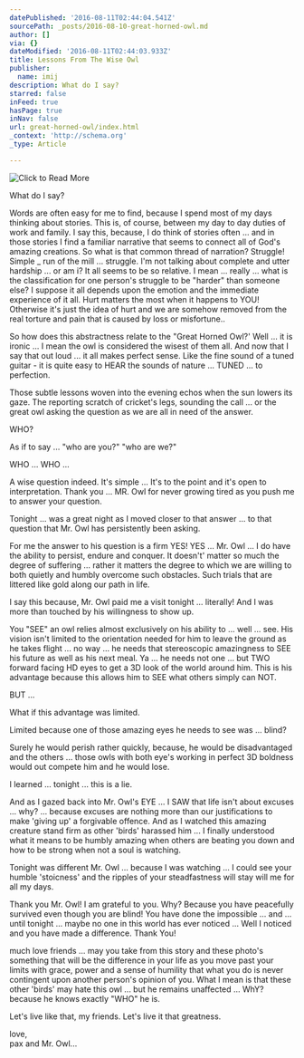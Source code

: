 ```yaml
---
datePublished: '2016-08-11T02:44:04.541Z'
sourcePath: _posts/2016-08-10-great-horned-owl.md
author: []
via: {}
dateModified: '2016-08-11T02:44:03.933Z'
title: Lessons From The Wise Owl
publisher:
  name: imij
description: What do I say?
starred: false
inFeed: true
hasPage: true
inNav: false
url: great-horned-owl/index.html
_context: 'http://schema.org'
_type: Article

---
```

![Click to Read More](https://the-grid-user-content.s3-us-west-2.amazonaws.com/b4612360-aa09-45eb-a89b-3592314f5197.jpg)

What do I say?

Words are often easy for me to find, because I spend most of my days thinking about stories. This is, of course, between my day to day duties of work and family. I say this, because, I do think of stories often ... and in those stories I find a familiar narrative that seems to connect all of God's amazing creations. So what is that common thread of narration? Struggle! Simple \_ run of the mill ... struggle. I'm not talking about complete and utter hardship ... or am i? It all seems to be so relative. I mean ... really ... what is the classification for one person's struggle to be "harder" than someone else? I suppose it all depends upon the emotion and the immediate experience of it all. Hurt matters the most when it happens to YOU! Otherwise it's just the idea of hurt and we are somehow removed from the real torture and pain that is caused by loss or misfortune..

So how does this abstractness relate to the "Great Horned Owl?' Well ... it is ironic ... I mean the owl is considered the wisest of them all. And now that I say that out loud ... it all makes perfect sense. Like the fine sound of a tuned guitar - it is quite easy to HEAR the sounds of nature ... TUNED ... to perfection.

Those subtle lessons woven into the evening echos when the sun lowers its gaze. The reporting scratch of cricket's legs, sounding the call ... or the great owl asking the question as we are all in need of the answer.

WHO?

As if to say ... "who are you?" "who are we?"

WHO ... WHO ...

A wise question indeed. It's simple ... It's to the point and it's open to interpretation. Thank you ... MR. Owl for never growing tired as you push me to answer your question.

Tonight ... was a great night as I moved closer to that answer ... to that question that Mr. Owl has persistently been asking.

For me the answer to his question is a firm YES! YES ... Mr. Owl ... I do have the ability to persist, endure and conquer. It doesn't' matter so much the degree of suffering ... rather it matters the degree to which we are willing to both quietly and humbly overcome such obstacles. Such trials that are littered like gold along our path in life.

I say this because, Mr. Owl paid me a visit tonight ... literally! And I was more than touched by his willingness to show up.

You "SEE" an owl relies almost exclusively on his ability to ... well ... see. His vision isn't limited to the orientation needed for him to leave the ground as he takes flight ... no way ... he needs that stereoscopic amazingness to SEE his future as well as his next meal. Ya ... he needs not one ... but TWO forward facing HD eyes to get a 3D look of the world around him. This is his advantage because this allows him to SEE what others simply can NOT.

BUT ...

What if this advantage was limited.

Limited because one of those amazing eyes he needs to see was ... blind?

Surely he would perish rather quickly, because, he would be disadvantaged and the others ... those owls with both eye's working in perfect 3D boldness would out compete him and he would lose.

I learned ... tonight ... this is a lie.

And as I gazed back into Mr. Owl's EYE ... I SAW that life isn't about excuses ... why? ... because excuses are nothing more than our justifications to make 'giving up' a forgivable offence. And as I watched this amazing creature stand firm as other 'birds' harassed him ... I finally understood what it means to be humbly amazing when others are beating you down and how to be strong when not a soul is watching.

Tonight was different Mr. Owl ... because I was watching ... I could see your humble 'stoicness' and the ripples of your steadfastness will stay will me for all my days.

Thank you Mr. Owl! I am grateful to you. Why? Because you have peacefully survived even though you are blind! You have done the impossible ... and ... until tonight ... maybe no one in this world has ever noticed ... Well I noticed and you have made a difference. Thank You!

much love friends ... may you take from this story and these photo's something that will be the difference in your life as you move past your limits with grace, power and a sense of humility that what you do is never contingent upon another person's opinion of you. What I mean is that these other 'birds' may hate this owl ... but he remains unaffected ... WhY? because he knows exactly "WHO" he is.

Let's live like that, my friends. Let's live it that greatness.

love,  
pax and Mr. Owl...